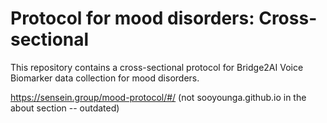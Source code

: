 # Protocol for mood disorders: Cross-sectional 

This repository contains a cross-sectional protocol for Bridge2AI Voice Biomarker data collection for mood disorders.

https://sensein.group/mood-protocol/#/
(not sooyounga.github.io in the about section -- outdated)

